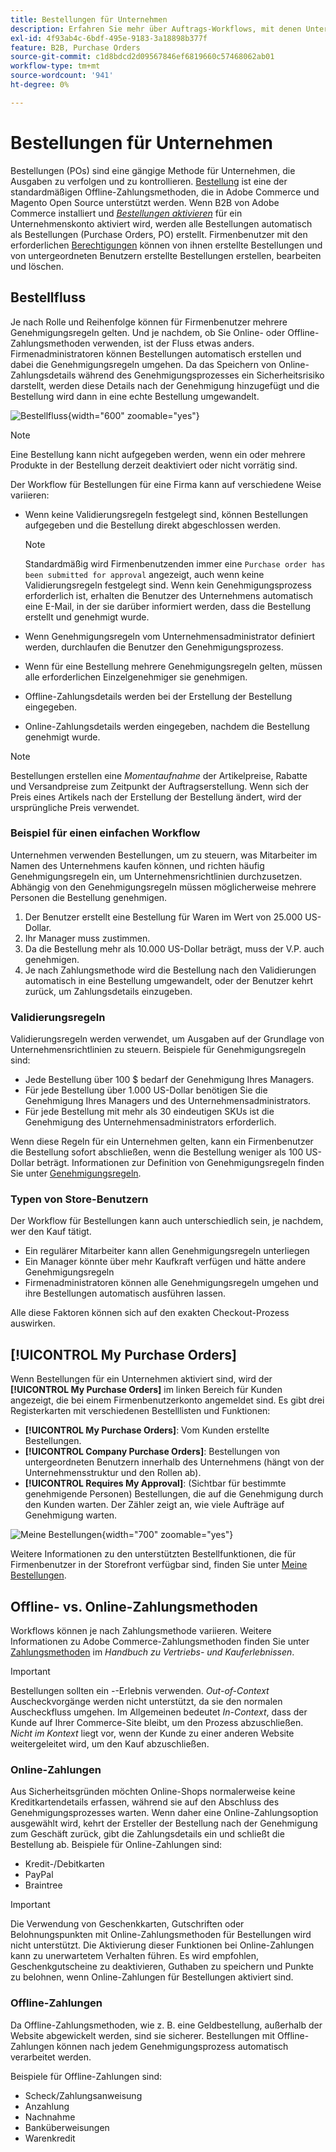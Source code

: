 ```yaml
---
title: Bestellungen für Unternehmen
description: Erfahren Sie mehr über Auftrags-Workflows, mit denen Unternehmen Ausgaben verfolgen und kontrollieren können.
exl-id: 4f93ab4c-6bdf-495e-9183-3a18898b377f
feature: B2B, Purchase Orders
source-git-commit: c1d8bdcd2d09567846ef6819660c57468062ab01
workflow-type: tm+mt
source-wordcount: '941'
ht-degree: 0%

---
```


# Bestellungen für Unternehmen

Bestellungen (POs) sind eine gängige Methode für Unternehmen, die Ausgaben zu verfolgen und zu kontrollieren. [Bestellung](../stores-purchase/purchase-order.md) ist eine der standardmäßigen Offline-Zahlungsmethoden, die in Adobe Commerce und Magento Open Source unterstützt werden. Wenn B2B von Adobe Commerce installiert und [_Bestellungen aktivieren_](account-company-manage.md#advanced-settings) für ein Unternehmenskonto aktiviert wird, werden alle Bestellungen automatisch als Bestellungen (Purchase Orders, PO) erstellt. Firmenbenutzer mit den erforderlichen [Berechtigungen](account-company-roles-permissions.md) können von ihnen erstellte Bestellungen und von untergeordneten Benutzern erstellte Bestellungen erstellen, bearbeiten und löschen.

## Bestellfluss

Je nach Rolle und Reihenfolge können für Firmenbenutzer mehrere Genehmigungsregeln gelten. Und je nachdem, ob Sie Online- oder Offline-Zahlungsmethoden verwenden, ist der Fluss etwas anders. Firmenadministratoren können Bestellungen automatisch erstellen und dabei die Genehmigungsregeln umgehen. Da das Speichern von Online-Zahlungsdetails während des Genehmigungsprozesses ein Sicherheitsrisiko darstellt, werden diese Details nach der Genehmigung hinzugefügt und die Bestellung wird dann in eine echte Bestellung umgewandelt.

![Bestellfluss](./assets/purchase-order-flow.png){width="600" zoomable="yes"}

>[!NOTE]
>
>Eine Bestellung kann nicht aufgegeben werden, wenn ein oder mehrere Produkte in der Bestellung derzeit deaktiviert oder nicht vorrätig sind.

Der Workflow für Bestellungen für eine Firma kann auf verschiedene Weise variieren:

- Wenn keine Validierungsregeln festgelegt sind, können Bestellungen aufgegeben und die Bestellung direkt abgeschlossen werden.

  >[!NOTE]
  >
  >Standardmäßig wird Firmenbenutzenden immer eine `Purchase order has been submitted for approval` angezeigt, auch wenn keine Validierungsregeln festgelegt sind. Wenn kein Genehmigungsprozess erforderlich ist, erhalten die Benutzer des Unternehmens automatisch eine E-Mail, in der sie darüber informiert werden, dass die Bestellung erstellt und genehmigt wurde.

- Wenn Genehmigungsregeln vom Unternehmensadministrator definiert werden, durchlaufen die Benutzer den Genehmigungsprozess.
- Wenn für eine Bestellung mehrere Genehmigungsregeln gelten, müssen alle erforderlichen Einzelgenehmiger sie genehmigen.
- Offline-Zahlungsdetails werden bei der Erstellung der Bestellung eingegeben.
- Online-Zahlungsdetails werden eingegeben, nachdem die Bestellung genehmigt wurde.

>[!NOTE]
>
>Bestellungen erstellen eine _Momentaufnahme_ der Artikelpreise, Rabatte und Versandpreise zum Zeitpunkt der Auftragserstellung. Wenn sich der Preis eines Artikels nach der Erstellung der Bestellung ändert, wird der ursprüngliche Preis verwendet.

### Beispiel für einen einfachen Workflow

Unternehmen verwenden Bestellungen, um zu steuern, was Mitarbeiter im Namen des Unternehmens kaufen können, und richten häufig Genehmigungsregeln ein, um Unternehmensrichtlinien durchzusetzen. Abhängig von den Genehmigungsregeln müssen möglicherweise mehrere Personen die Bestellung genehmigen.

1. Der Benutzer erstellt eine Bestellung für Waren im Wert von 25.000 US-Dollar.
1. Ihr Manager muss zustimmen.
1. Da die Bestellung mehr als 10.000 US-Dollar beträgt, muss der V.P. auch genehmigen.
1. Je nach Zahlungsmethode wird die Bestellung nach den Validierungen automatisch in eine Bestellung umgewandelt, oder der Benutzer kehrt zurück, um Zahlungsdetails einzugeben.

### Validierungsregeln

Validierungsregeln werden verwendet, um Ausgaben auf der Grundlage von Unternehmensrichtlinien zu steuern. Beispiele für Genehmigungsregeln sind:

- Jede Bestellung über 100 $ bedarf der Genehmigung Ihres Managers.
- Für jede Bestellung über 1.000 US-Dollar benötigen Sie die Genehmigung Ihres Managers und des Unternehmensadministrators.
- Für jede Bestellung mit mehr als 30 eindeutigen SKUs ist die Genehmigung des Unternehmensadministrators erforderlich.

Wenn diese Regeln für ein Unternehmen gelten, kann ein Firmenbenutzer die Bestellung sofort abschließen, wenn die Bestellung weniger als 100 US-Dollar beträgt. Informationen zur Definition von Genehmigungsregeln finden Sie unter [Genehmigungsregeln](account-dashboard-approval-rules.md).

### Typen von Store-Benutzern

Der Workflow für Bestellungen kann auch unterschiedlich sein, je nachdem, wer den Kauf tätigt.

- Ein regulärer Mitarbeiter kann allen Genehmigungsregeln unterliegen
- Ein Manager könnte über mehr Kaufkraft verfügen und hätte andere Genehmigungsregeln
- Firmenadministratoren können alle Genehmigungsregeln umgehen und ihre Bestellungen automatisch ausführen lassen.

Alle diese Faktoren können sich auf den exakten Checkout-Prozess auswirken.

## [!UICONTROL My Purchase Orders]

Wenn Bestellungen für ein Unternehmen aktiviert sind, wird der **[!UICONTROL My Purchase Orders]** im linken Bereich für Kunden angezeigt, die bei einem Firmenbenutzerkonto angemeldet sind. Es gibt drei Registerkarten mit verschiedenen Bestelllisten und Funktionen:

- **[!UICONTROL My Purchase Orders]**: Vom Kunden erstellte Bestellungen.
- **[!UICONTROL Company Purchase Orders]**: Bestellungen von untergeordneten Benutzern innerhalb des Unternehmens (hängt von der Unternehmensstruktur und den Rollen ab).
- **[!UICONTROL Requires My Approval]**: (Sichtbar für bestimmte genehmigende Personen) Bestellungen, die auf die Genehmigung durch den Kunden warten. Der Zähler zeigt an, wie viele Aufträge auf Genehmigung warten.

![Meine Bestellungen](./assets/account-dashboard-my-purchase-orders.png){width="700" zoomable="yes"}

Weitere Informationen zu den unterstützten Bestellfunktionen, die für Firmenbenutzer in der Storefront verfügbar sind, finden Sie unter [Meine Bestellungen](account-dashboard-my-purchase-orders.md).

## Offline- vs. Online-Zahlungsmethoden

Workflows können je nach Zahlungsmethode variieren. Weitere Informationen zu Adobe Commerce-Zahlungsmethoden finden Sie unter [Zahlungsmethoden](../stores-purchase/payments.md) im _Handbuch zu Vertriebs- und Kauferlebnissen_.

>[!IMPORTANT]
>
>Bestellungen sollten ein _-_-Erlebnis verwenden. _Out-of-Context_ Auscheckvorgänge werden nicht unterstützt, da sie den normalen Auscheckfluss umgehen. Im Allgemeinen bedeutet _In-Context_, dass der Kunde auf Ihrer Commerce-Site bleibt, um den Prozess abzuschließen. _Nicht im Kontext_ liegt vor, wenn der Kunde zu einer anderen Website weitergeleitet wird, um den Kauf abzuschließen.

### Online-Zahlungen

Aus Sicherheitsgründen möchten Online-Shops normalerweise keine Kreditkartendetails erfassen, während sie auf den Abschluss des Genehmigungsprozesses warten. Wenn daher eine Online-Zahlungsoption ausgewählt wird, kehrt der Ersteller der Bestellung nach der Genehmigung zum Geschäft zurück, gibt die Zahlungsdetails ein und schließt die Bestellung ab. Beispiele für Online-Zahlungen sind:

- Kredit-/Debitkarten
- PayPal
- Braintree

>[!IMPORTANT]
>
>Die Verwendung von Geschenkkarten, Gutschriften oder Belohnungspunkten mit Online-Zahlungsmethoden für Bestellungen wird nicht unterstützt. Die Aktivierung dieser Funktionen bei Online-Zahlungen kann zu unerwartetem Verhalten führen. Es wird empfohlen, Geschenkgutscheine zu deaktivieren, Guthaben zu speichern und Punkte zu belohnen, wenn Online-Zahlungen für Bestellungen aktiviert sind.

### Offline-Zahlungen

Da Offline-Zahlungsmethoden, wie z. B. eine Geldbestellung, außerhalb der Website abgewickelt werden, sind sie sicherer. Bestellungen mit Offline-Zahlungen können nach jedem Genehmigungsprozess automatisch verarbeitet werden.

Beispiele für Offline-Zahlungen sind:

- Scheck/Zahlungsanweisung
- Anzahlung
- Nachnahme
- Banküberweisungen
- Warenkredit
